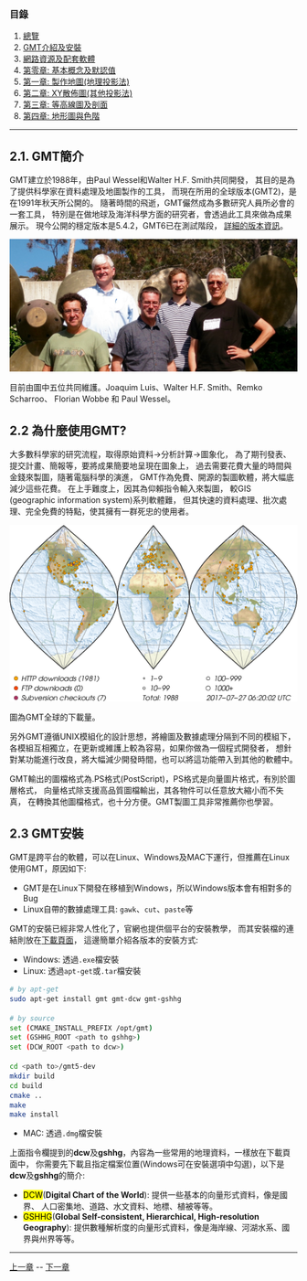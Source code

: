 
### 目錄
1. [總覽](/index.md)
2. [GMT介紹及安裝](/intro_install.md)
3. [網路資源及配套軟體](/net_software.md)
4. [第零章: 基本概念及默認值](/basic_defaults.md)
5. [第一章: 製作地圖(地理投影法)](/projection.md)
6. [第二章: XY散佈圖(其他投影法)](/xy_figure.md)
7. [第三章: 等高線圖及剖面](/contour_profile.md)
8. [第四章: 地形圖與色階](/topographic_cpt.md)

---

## 2.1. GMT簡介

GMT建立於1988年，由Paul Wessel和Walter H.F. Smith共同開發，
其目的是為了提供科學家在資料處理及地圖製作的工具，
而現在所用的全球版本(GMT2)，是在1991年秋天所公開的。
隨著時間的飛逝，GMT儼然成為多數研究人員所必會的一套工具，
特別是在做地球及海洋科學方面的研究者，會透過此工具來做為成果展示。
現今公開的穩定版本是5.4.2，GMT6已在測試階段，
[詳細的版本資訊](https://www.soest.hawaii.edu/gmt/gmt/gmt_releases.html)。

<p align="center">
  <img src="fig/2_GMT5_Summit_2016.jpg"/>
</p>

目前由圖中五位共同維護。Joaquim Luis、Walter H.F. Smith、Remko Scharroo、
Florian Wobbe 和 Paul Wessel。

## 2.2 為什麼使用GMT?
大多數科學家的研究流程，取得原始資料->分析計算->圖象化，
為了期刊發表、提交計畫、簡報等，要將成果簡要地呈現在圖象上，
過去需要花費大量的時間與金錢來製圖，隨著電腦科學的演進，
GMT作為免費、開源的製圖軟體，將大幅底減少這些花費。
在上手難度上，因其為仰賴指令輸入來製圖，
較GIS (geographic information system)系列軟體難，
但其快速的資料處理、批次處理、完全免費的特點，使其擁有一群死忠的使用者。

<p align="center">
  <img src="fig/2_map_geoip_all.png"/>
</p>

圖為GMT全球的下載量。

另外GMT遵循UNIX模組化的設計思想，將繪圖及數據處理分隔到不同的模組下，
各模組互相獨立，在更新或維護上較為容易，如果你做為一個程式開發者，
想針對某功能進行改良，將大幅減少開發時間，也可以將這功能帶入到其他的軟體中。

GMT輸出的圖檔格式為.PS格式(PostScript)，PS格式是向量圖片格式，有別於圖層格式，
向量格式除支援高品質圖檔輸出，其各物件可以任意放大縮小而不失真，
在轉換其他圖檔格式，也十分方便。GMT製圖工具非常推薦你也學習。

## 2.3 GMT安裝
GMT是跨平台的軟體，可以在Linux、Windows及MAC下運行，但推薦在Linux使用GMT，原因如下:

* GMT是在Linux下開發在移植到Windows，所以Windows版本會有相對多的Bug
* Linux自帶的數據處理工具: `gawk`、`cut`、`paste`等

GMT的安裝已經非常人性化了，官網也提供個平台的安裝教學，
而其安裝檔的連結則放在[下載頁面](http://gmt.soest.hawaii.edu/projects/gmt/wiki/Download)，
這邊簡單介紹各版本的安裝方式:

* Windows: 透過`.exe`檔安裝
* Linux: 透過`apt-get`或`.tar`檔安裝

```bash
# by apt-get
sudo apt-get install gmt gmt-dcw gmt-gshhg
    
# by source
set (CMAKE_INSTALL_PREFIX /opt/gmt)
set (GSHHG_ROOT <path to gshhg>)
set (DCW_ROOT <path to dcw>)
    
cd <path to>/gmt5-dev
mkdir build
cd build
cmake ..
make
make install
```

* MAC: 透過`.dmg`檔安裝

上面指令欄提到的**dcw**及**gshhg**，內容為一些常用的地理資料，一樣放在下載頁面中，
你需要先下載且指定檔案位置(Windows可在安裝選項中勾選)，以下是**dcw**及**gshhg**的簡介:

* <mark>DCW</mark>(**Digital Chart of the World**): 提供一些基本的向量形式資料，像是國界、
人口密集地、道路、水文資料、地標、植被等等。
* <mark>GSHHG</mark>(**Global Self-consistent, Hierarchical, High-resolution Geography**): 
提供數種解析度的向量形式資料，像是海岸線、河湖水系、國界與州界等等。

---

[上一章](/index.md) -- [下一章](/net_software.md)
